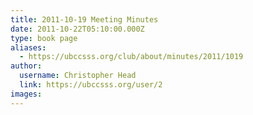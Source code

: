 ```yaml
---
title: 2011-10-19 Meeting Minutes 
date: 2011-10-22T05:10:00.000Z
type: book page
aliases:
  - https://ubccsss.org/club/about/minutes/2011/1019
author:
  username: Christopher Head
  link: https://ubccsss.org/user/2
images:
---
```


